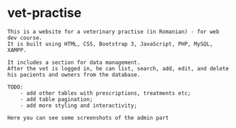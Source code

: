 # vet-practise
	This is a website for a veterinary practise (in Romanian) - for web dev course.
    It is built using HTML, CSS, Bootstrap 3, JavaScript, PHP, MySQL, XAMPP.
    
	It includes a section for data management. 
    After the vet is logged in, he can list, search, add, edit, and delete his pacients and owners from the database.

    TODO:
        - add other tables with prescriptions, treatments etc;
        - add table pagination;
        - add more styling and interactivity;
        
    Here you can see some screenshots of the admin part
    
    
